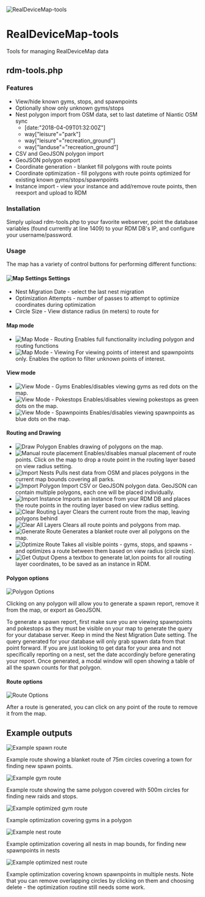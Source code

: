 ![RealDeviceMap-tools](https://raw.githubusercontent.com/abakedapplepie/RealDeviceMap-tools/assets/map-header.png)
# RealDeviceMap-tools
Tools for managing RealDeviceMap data

## rdm-tools.php
### Features
* View/hide known gyms, stops, and spawnpoints
* Optionally show only unknown gyms/stops
* Nest polygon import from OSM data, set to last datetime of Niantic OSM sync
  * [date:"2018-04-09T01:32:00Z"]
  * way["leisure"="park"]
  * way["leisure"="recreation_ground"]
  * way["landuse"="recreation_ground"]
* CSV and GeoJSON polygon import
* GeoJSON polygon export
* Coordinate generation - blanket fill polygons with route points
* Coordinate optimization - fill polygons with route points optimized for existing known gyms/stops/spawnpoints
* Instance import - view your instance and add/remove route points, then reexport and upload to RDM

### Installation
Simply upload rdm-tools.php to your favorite webserver, point the database variables (found currently at line 1409) to your RDM DB's IP, and configure your username/password.

### Usage
The map has a variety of control buttons for performing different functions: 

#### ![Map Settings](https://raw.githubusercontent.com/abakedapplepie/RealDeviceMap-tools/assets/map-settings.png) Settings
* Nest Migration Date - select the last nest migration
* Optimization Attempts - number of passes to attempt to optimize coordinates during optimization
* Circle Size - View distance radius (in meters) to route for

#### Map mode
* ![Map Mode - Routing](https://raw.githubusercontent.com/abakedapplepie/RealDeviceMap-tools/assets/map-routing.png) Enables full functionality including polygon and routing functions
* ![Map Mode - Viewing](https://raw.githubusercontent.com/abakedapplepie/RealDeviceMap-tools/assets/map-viewing.png) For viewing points of interest and spawnpoints only. Enables the option to filter unknown points of interest.

#### View mode
* ![View Mode - Gyms](https://raw.githubusercontent.com/abakedapplepie/RealDeviceMap-tools/assets/map-view-gyms.png) Enables/disables viewing gyms as red dots on the map.
* ![View Mode - Pokestops](https://raw.githubusercontent.com/abakedapplepie/RealDeviceMap-tools/assets/map-view-stops.png) Enables/disables viewing pokestops as green dots on the map.
* ![View Mode - Spawnpoints](https://raw.githubusercontent.com/abakedapplepie/RealDeviceMap-tools/assets/map-view-spawns.png) Enables/disables viewing spawnpoints as blue dots on the map.

#### Routing and Drawing
* ![Draw Polygon](https://raw.githubusercontent.com/abakedapplepie/RealDeviceMap-tools/assets/map-draw-polygon.png) Enables drawing of polygons on the map.
* ![Manual route placement](https://raw.githubusercontent.com/abakedapplepie/RealDeviceMap-tools/assets/map-place-circle.png) Enables/disables manual placement of route points. Click on the map to drop a route point in the routing layer based on view radius setting.
* ![Import Nests](https://raw.githubusercontent.com/abakedapplepie/RealDeviceMap-tools/assets/map-import-nests.png) Pulls nest data from OSM and places polygons in the current map bounds covering all parks.
* ![Import Polygon](https://raw.githubusercontent.com/abakedapplepie/RealDeviceMap-tools/assets/map-import-polygon.png) Import CSV or GeoJSON polygon data. GeoJSON can contain multiple polygons, each one will be placed individually.
* ![Import Instance](https://raw.githubusercontent.com/abakedapplepie/RealDeviceMap-tools/assets/map-import-instance.png) Imports an instance from your RDM DB and places the route points in the routing layer based on view radius setting.
* ![Clear Routing Layer](https://raw.githubusercontent.com/abakedapplepie/RealDeviceMap-tools/assets/map-clear-routing-layer.png) Clears the current route from the map, leaving polygons behind
* ![Clear All Layers](https://raw.githubusercontent.com/abakedapplepie/RealDeviceMap-tools/assets/map-clear-all-layers.png) Clears all route points and polygons from map.
* ![Generate Route](https://raw.githubusercontent.com/abakedapplepie/RealDeviceMap-tools/assets/map-generate-route.png) Generates a blanket route over all polygons on the map.
* ![Optimize Route](https://raw.githubusercontent.com/abakedapplepie/RealDeviceMap-tools/assets/map-optimize-route.png) Takes all visible points - gyms, stops, and spawns - and optimizes a route between them based on view radius (circle size).
* ![Get Output](https://raw.githubusercontent.com/abakedapplepie/RealDeviceMap-tools/assets/map-get-output.png) Opens a textbox to generate lat,lon points for all routing layer coordinates, to be saved as an instance in RDM.

#### Polygon options
![Polygon Options](https://raw.githubusercontent.com/abakedapplepie/RealDeviceMap-tools/assets/polygon-options.png)

Clicking on any polygon will allow you to generate a spawn report, remove it from the map, or export as GeoJSON.

To generate a spawn report, first make sure you are viewing spawnpoints and pokestops as they must be visible on your map to generate the query for your database server. Keep in mind the Nest Migration Date setting. The query generated for your database will only grab spawn data from that point forward. If you are just looking to get data for your area and not specifically reporting on a nest, set the date accordingly before generating your report. Once generated, a modal window will open showing a table of all the spawn counts for that polygon.

#### Route options
![Route Options](https://raw.githubusercontent.com/abakedapplepie/RealDeviceMap-tools/assets/route-point-options.png)

After a route is generated, you can click on any point of the route to remove it from the map.

## Example outputs
![Example spawn route](https://raw.githubusercontent.com/abakedapplepie/RealDeviceMap-tools/assets/example-blanket-route-spawn.png)

Example route showing a blanket route of 75m circles covering a town for finding new spawn points.

![Example gym route](https://raw.githubusercontent.com/abakedapplepie/RealDeviceMap-tools/assets/example-blanket-route-gym.png)

Example route showing the same polygon covered with 500m circles for finding new raids and stops.

![Example optimized gym route](https://raw.githubusercontent.com/abakedapplepie/RealDeviceMap-tools/assets/example-optimized-route-gyms.png)

Example optimization covering gyms in a polygon

![Example nest route](https://raw.githubusercontent.com/abakedapplepie/RealDeviceMap-tools/assets/example-blanket-route-nest.png)

Example optimization covering all nests in map bounds, for finding new spawnpoints in nests

![Example optimized nest route](https://raw.githubusercontent.com/abakedapplepie/RealDeviceMap-tools/assets/example-optimized-route-nests.png)

Example optimization covering known spawnpoints in multiple nests. Note that you can remove overlapping circles by clicking on them and choosing delete - the optimization routine still needs some work.
